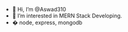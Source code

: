 - 👋 Hi, I’m @Aswad310
- 👀 I’m interested in MERN Stack Developing.
- �  node, express, mongodb
<!---
Aswad310/Aswad310 is a ✨ special ✨ repository because its `README.md` (this file) appears on your GitHub profile.
You can click the Preview link to take a look at your changes.
--->
